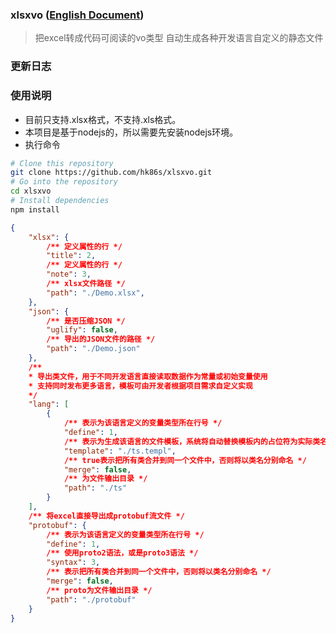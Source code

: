 ### xlsxvo ([English Document](./docs/doc_en.md))
> 把excel转成代码可阅读的vo类型
> 自动生成各种开发语言自定义的静态文件

### 更新日志

### 使用说明
* 目前只支持.xlsx格式，不支持.xls格式。
* 本项目是基于nodejs的，所以需要先安装nodejs环境。
* 执行命令
```bash
# Clone this repository
git clone https://github.com/hk86s/xlsxvo.git
# Go into the repository
cd xlsxvo
# Install dependencies
npm install
```

```json
{
    "xlsx": {
        /** 定义属性的行 */
        "title": 2,
        /** 定义属性的行 */
        "note": 3,
        /** xlsx文件路径 */
        "path": "./Demo.xlsx",
    },
    "json": {
        /** 是否压缩JSON */
        "uglify": false,
        /** 导出的JSON文件的路径 */
        "path": "./Demo.json"
    },
    /**
    * 导出类文件，用于不同开发语言直接读取数据作为常量或初始变量使用
    * 支持同时发布更多语言，模板可由开发者根据项目需求自定义实现
    */
    "lang": [
        {
            /** 表示为该语言定义的变量类型所在行号 */
            "define": 1,
            /** 表示为生成该语言的文件模板，系统将自动替换模板内的占位符为实际类名或变量名 */
            "template": "./ts.templ",
            /** true表示把所有类合并到同一个文件中，否则将以类名分别命名 */
            "merge": false,
            /** 为文件输出目录 */
            "path": "./ts"
        }
    ],
    /** 将excel直接导出成protobuf流文件 */
    "protobuf": {
        /** 表示为该语言定义的变量类型所在行号 */
        "define": 1,
        /** 使用proto2语法，或是proto3语法 */
        "syntax": 3,
        /** 表示把所有类合并到同一个文件中，否则将以类名分别命名 */
        "merge": false,
        /** proto为文件输出目录 */
        "path": "./protobuf"
    }
}
```